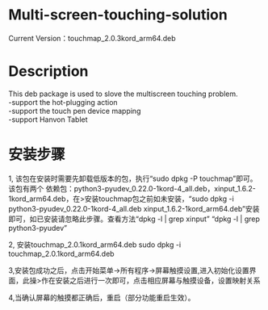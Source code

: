 # Multi-screen-touching-solution
Current Version：touchmap_2.0.3kord_arm64.deb

# Description
This deb package is used to slove the multiscreen touching problem.  
 -support the hot-plugging action  
 -support the touch pen device mapping  
 -support Hanvon Tablet

# 安装步骤
1, 该包在安装时需要先卸载低版本的包，执行“sudo dpkg -P touchmap”即可。该包有两个
依赖包：python3-pyudev_0.22.0-1kord-4_all.deb，xinput_1.6.2-1kord_arm64.deb，在>安装touchmap包之前如未安装，“sudo dpkg -i python3-pyudev_0.22.0-1kord-4_all.deb xinput_1.6.2-1kord_arm64.deb”安装即可，如已安装请忽略此步骤。查看方法“dpkg -l | grep xinput” “dpkg -l | grep python3-pyudev”

2, 安装touchmap_2.0.1kord_arm64.deb
sudo dpkg -i touchmap_2.0.1kord_arm64.deb

3,安装包成功之后，点击开始菜单->所有程序->屏幕触摸设置,进入初始化设置界面，此操>作在安装之后进行一次即可，点击相应屏幕与触摸设备，设置映射关系

4,当确认屏幕的触摸都正确后，重启（部分功能重启生效）。

